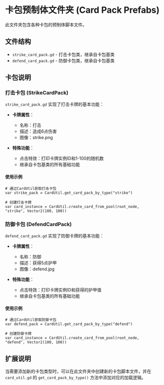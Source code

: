 # 卡包预制体文件夹 (Card Pack Prefabs)

此文件夹包含各种卡包的预制体脚本文件。

## 文件结构

- `strike_card_pack.gd` - 打击卡包类，继承自卡包基类
- `defend_card_pack.gd` - 防御卡包类，继承自卡包基类

## 卡包说明

### 打击卡包 (StrikeCardPack)

`strike_card_pack.gd` 实现了打击卡牌的基本功能：

- **卡牌属性**：
  - 名称：打击
  - 描述：造成6点伤害
  - 图像：strike.png

- **特殊功能**：
  - 点击特效：打印卡牌实例ID和1-100的随机数
  - 继承自卡包基类的所有基础功能

#### 使用示例

```gdscript
# 通过CardUtil获取打击卡包
var strike_pack = CardUtil.get_card_pack_by_type("strike")

# 创建打击卡牌
var card_instance = CardUtil.create_card_from_pool(root_node, "strike", Vector2(100, 100))
```

### 防御卡包 (DefendCardPack)

`defend_card_pack.gd` 实现了防御卡牌的基本功能：

- **卡牌属性**：
  - 名称：防御
  - 描述：获得5点护甲
  - 图像：defend.jpg

- **特殊功能**：
  - 点击特效：打印卡牌实例ID和获得的护甲值
  - 继承自卡包基类的所有基础功能

#### 使用示例

```gdscript
# 通过CardUtil获取防御卡包
var defend_pack = CardUtil.get_card_pack_by_type("defend")

# 创建防御卡牌
var card_instance = CardUtil.create_card_from_pool(root_node, "defend", Vector2(100, 100))
```

## 扩展说明

当需要添加新的卡包类型时，可以在此文件夹中创建新的卡包脚本文件，并在 `card_util.gd` 的 `get_card_pack_by_type()` 方法中添加对应的加载逻辑。